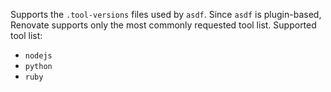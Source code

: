 Supports the `.tool-versions` files used by `asdf`.
Since `asdf` is plugin-based, Renovate supports only the most commonly requested tool list.
Supported tool list:

- `nodejs`
- `python`
- `ruby`
